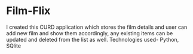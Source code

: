 # Film-Flix
I created this CURD application which stores the film details and user can add new film and show them accordingly,
any existing items can be updated and deleted from the list as well. Technologies used- Python, SQlite 
